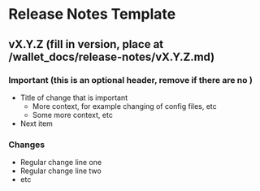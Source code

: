# Release Notes Template

## vX.Y.Z (fill in version, place at /wallet_docs/release-notes/vX.Y.Z.md)

### Important (this is an optional header, remove if there are no )
* Title of change that is important
  - More context, for example changing of config files, etc
  - Some more context, etc
* Next item

### Changes
* Regular change line one
* Regular change line two
* etc

